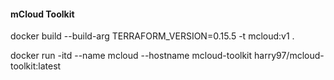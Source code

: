 #### mCloud Toolkit

docker build --build-arg TERRAFORM_VERSION=0.15.5 -t mcloud:v1  .

docker run -itd --name mcloud --hostname mcloud-toolkit harry97/mcloud-toolkit:latest
